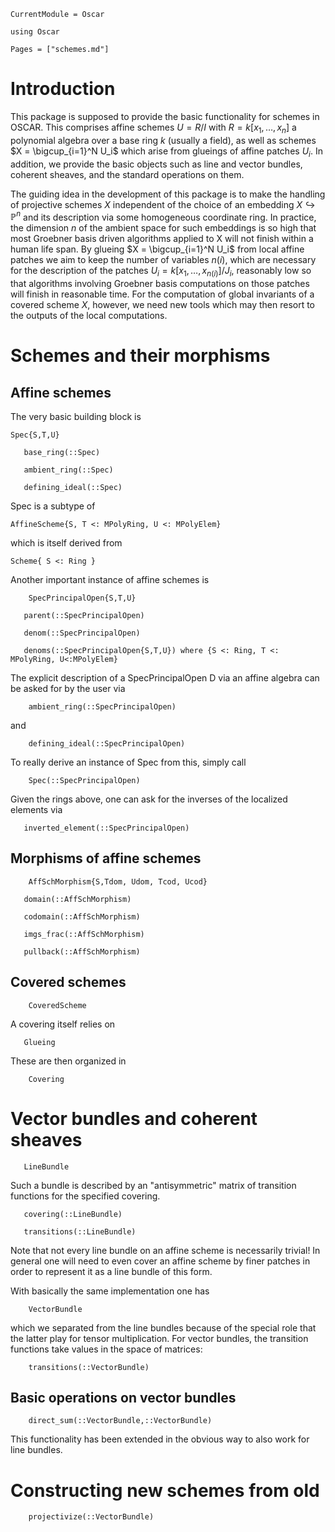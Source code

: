 ```@meta
CurrentModule = Oscar
```

```@setup oscar
using Oscar
```

```@contents
Pages = ["schemes.md"]
```

# Introduction

This package is supposed to provide the basic functionality for 
schemes in OSCAR.
This comprises affine schemes $U = R/I$ with 
$R = k[x_1,\dots,x_n]$ a polynomial algebra over a base ring $k$ (usually a field), 
as well as 
schemes $X = \bigcup_{i=1}^N U_i$ which arise from glueings of 
affine patches $U_i$. In addition, we provide the basic objects such as 
line and vector bundles, coherent sheaves, and the standard operations 
on them. 

The guiding idea in the development of this package is to make the handling of
projective schemes $X$ independent of the choice of an embedding $X \hookrightarrow 
\mathbb P^n$ and its description via some homogeneous coordinate ring. 
In practice, the dimension $n$ of the ambient space for such embeddings is so high 
that most Groebner basis driven algorithms applied to X will not finish within 
a human life span. By glueing $X = \bigcup_{i=1}^N U_i$ from local affine patches we aim to 
keep the number of variables $n(i)$, which are necessary for the description of the patches 
$U_i = k[x_1,\dots,x_{n(i)}]/J_i$, reasonably low so that algorithms involving Groebner 
basis computations on those patches will finish in reasonable time. 
For the computation of global invariants of a covered scheme $X$, however, we need 
new tools which may then resort to the outputs of the local computations.


# Schemes and their morphisms

## Affine schemes 

The very basic building block is 
```@docs 
Spec{S,T,U}
```
```@docs
   base_ring(::Spec)
```

```@docs
   ambient_ring(::Spec)
```

```@docs
   defining_ideal(::Spec)
```

Spec is a subtype of
```@docs
AffineScheme{S, T <: MPolyRing, U <: MPolyElem}
```
which is itself derived from 
```@docs
Scheme{ S <: Ring }
```

Another important instance of affine schemes is 
```@docs
    SpecPrincipalOpen{S,T,U}
```
```@docs
   parent(::SpecPrincipalOpen)
```
```@docs
   denom(::SpecPrincipalOpen)
```
```@docs
   denoms(::SpecPrincipalOpen{S,T,U}) where {S <: Ring, T <: MPolyRing, U<:MPolyElem}
```

The explicit description of a SpecPrincipalOpen D via an affine algebra 
can be asked for by the user via 
```@docs
    ambient_ring(::SpecPrincipalOpen)
```
and 
```@docs
    defining_ideal(::SpecPrincipalOpen)
```
To really derive an instance of Spec from this, simply call 
```@docs
    Spec(::SpecPrincipalOpen)
```
Given the rings above, one can ask for the inverses of 
the localized elements via
```@docs
   inverted_element(::SpecPrincipalOpen)
```

## Morphisms of affine schemes

```@docs
    AffSchMorphism{S,Tdom, Udom, Tcod, Ucod}
```

```@docs
   domain(::AffSchMorphism)
```

```@docs
   codomain(::AffSchMorphism)
```

```@docs
   imgs_frac(::AffSchMorphism)
```

```@docs
   pullback(::AffSchMorphism)
```

## Covered schemes

```@docs
    CoveredScheme
```

A covering itself relies on 

```@docs
   Glueing
```

These are then organized in 

```@docs 
    Covering
```

# Vector bundles and coherent sheaves

```@docs
   LineBundle
```
Such a bundle is described by an "antisymmetric" matrix of transition 
functions for the specified covering. 
```@docs
   covering(::LineBundle)
```
```@docs
   transitions(::LineBundle)
```
Note that not every line bundle on an affine 
scheme is necessarily trivial! In general one will 
need to even cover an affine scheme by finer patches 
in order to represent it as a line bundle of this form.

With basically the same implementation one has 
```@docs
    VectorBundle
```
which we separated from the line bundles because of the 
special role that the latter play for tensor multiplication.
For vector bundles, the transition functions take values 
in the space of matrices:
```@docs
    transitions(::VectorBundle)
```

## Basic operations on vector bundles 
```@docs
    direct_sum(::VectorBundle,::VectorBundle)
```
This functionality has been extended in the obvious way to also 
work for line bundles. 

# Constructing new schemes from old

```@docs
    projectivize(::VectorBundle)
```


